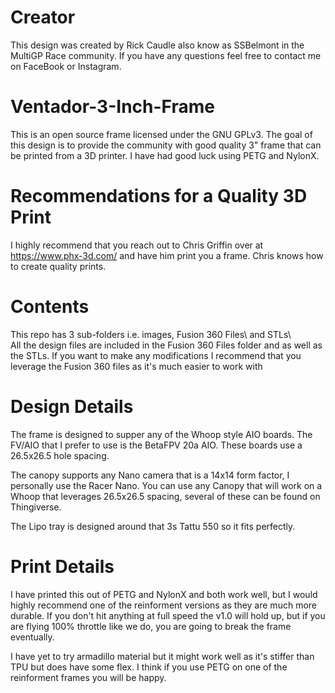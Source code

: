 # Creator
This design was created by Rick Caudle also know as SSBelmont in the MultiGP Race community.  If you have any questions feel free to contact me on FaceBook or Instagram.

# Ventador-3-Inch-Frame
This is an open source frame licensed under the GNU GPLv3.  The goal of this design is to provide the community with good quality 3" frame that can be printed from a 3D printer.  I have had good luck using PETG and NylonX.

# Recommendations for a Quality 3D Print
I highly recommend that you reach out to Chris Griffin over at https://www.phx-3d.com/ and have him print you a frame.  Chris knows how to create quality prints.

# Contents
This repo has 3 sub-folders i.e. images\, Fusion 360 Files\ and STLs\  
All the design files are included in the Fusion 360 Files folder and as well as the STLs.  If you want to make any modifications I recommend that you leverage the Fusion 360 files as it's much easier to work with

# Design Details
The frame is designed to supper any of the Whoop style AIO boards.  The FV/AIO that I prefer to use is the BetaFPV 20a AIO.  These boards use a 26.5x26.5 hole spacing.

The canopy supports any Nano camera that is a 14x14 form factor, I personally use the Racer Nano.  You can use any Canopy that will work on a Whoop that leverages 26.5x26.5 spacing, several of these can be found on Thingiverse.

The Lipo tray is designed around that 3s Tattu 550 so it fits perfectly.  

# Print Details
I have printed this out of PETG and NylonX and both work well, but I would highly recommend one of the reinforment versions as they are much more durable.  If you don't hit anything at full speed the v1.0 will hold up, but if you are flying 100% throttle like we do, you are going to break the frame eventually.  

I have yet to try armadillo material but it might work well as it's stiffer than TPU but does have some flex.  I think if you use PETG on one of the reinforment frames you will be happy.
